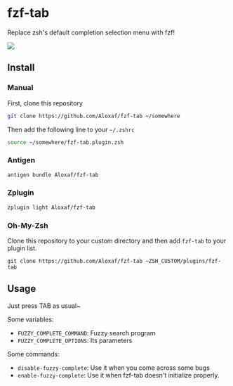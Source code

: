 # fzf-tab

Replace zsh's default completion selection menu with fzf!

![](http://storage.aloxaf.cn/fzf-tab.gif?v=2)

## Install

### Manual

First, clone this repository
```bash
git clone https://github.com/Aloxaf/fzf-tab ~/somewhere
```

Then add the following line to your `~/.zshrc`
```bash
source ~/somewhere/fzf-tab.plugin.zsh
```

### Antigen

```bash
antigen bundle Aloxaf/fzf-tab
```

### Zplugin

```bash
zplugin light Aloxaf/fzf-tab
```

### Oh-My-Zsh

Clone this repository to your custom directory and then add `fzf-tab` to your plugin list.

```
git clone https://github.com/Aloxaf/fzf-tab ~ZSH_CUSTOM/plugins/fzf-tab
```

## Usage

Just press TAB as usual~

Some variables:

- `FUZZY_COMPLETE_COMMAND`: Fuzzy search program 
- `FUZZY_COMPLETE_OPTIONS`: Its parameters

Some commands:

- `disable-fuzzy-complete`: Use it when you come across some bugs
- `enable-fuzzy-complete`: Use it when fzf-tab doesn't initialize properly.
